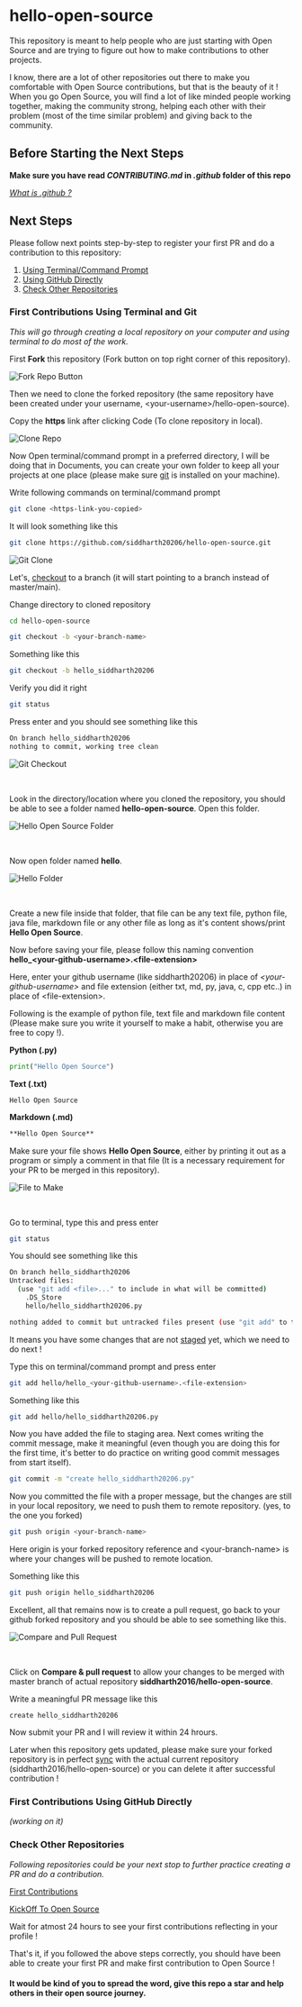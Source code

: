 # hello-open-source

This repository is meant to help people who are just starting with Open Source and are trying to figure out how to make contributions to other projects.

I know, there are a lot of other repositories out there to make you comfortable with Open Source contributions, but that is the beauty of it ! When you go Open Source, you will find a lot of like minded people working together, making the community strong, helping each other with their problem (most of the time similar problem) and giving back to the community.

## Before Starting the Next Steps

**Make sure you have read *CONTRIBUTING.md* in *.github* folder of this repo**

*[What is .github ?](https://stackoverflow.com/questions/60507097/is-there-an-overview-of-what-can-go-into-a-github-dot-github-directory#:~:text=On%20Github%2C%20folder%20.,%2C%20CODE_OF_CONDUCT.md%20etc)* 

## Next Steps

Please follow next points step-by-step to register your first PR and do a contribution to this repository:

1. [Using Terminal/Command Prompt](https://github.com/siddharth2016/hello-open-source#first-contributions-using-terminal-and-git)
2. [Using GitHub Directly](https://github.com/siddharth2016/hello-open-source#first-contributions-using-github-directly)
3. [Check Other Repositories](https://github.com/siddharth2016/hello-open-source#check-other-repositories)


### First Contributions Using Terminal and Git

*This will go through creating a local repository on your computer and using terminal to do most of the work.*

First **Fork** this repository (Fork button on top right corner of this repository).

![Fork Repo Button](images/fork.png)

Then we need to clone the forked repository (the same repository have been created under your username, \<your-username\>/hello-open-source).

Copy the **https** link after clicking Code (To clone repository in local).

![Clone Repo](images/clone_http.png)

Now Open terminal/command prompt in a preferred directory, I will be doing that in Documents, you can create your own folder to keep all your projects at one place (please make sure [git](https://git-scm.com/book/en/v2/Getting-Started-Installing-Git) is installed on your machine).

Write following commands on terminal/command prompt

```bash 
git clone <https-link-you-copied>
```

It will look something like this

```bash
git clone https://github.com/siddharth20206/hello-open-source.git
```

![Git Clone](images/git_clone.png)


Let's, [checkout](https://git-scm.com/docs/git-checkout) to a branch (it will start pointing to a branch instead of master/main).

Change directory to cloned repository

```bash
cd hello-open-source
```

```bash
git checkout -b <your-branch-name>
```

Something like this

```bash
git checkout -b hello_siddharth20206
```

Verify you did it right

```bash
git status
```

Press enter and you should see something like this

```bash
On branch hello_siddharth20206
nothing to commit, working tree clean
```

![Git Checkout](images/git_checkout.png)

<br />

Look in the directory/location where you cloned the repository, you should be able to see a folder named **hello-open-source**. Open this folder.

![Hello Open Source Folder](images/hello-open-source.png)

<br />

Now open folder named **hello**.

![Hello Folder](images/hello.png)

<br />

Create a new file inside that folder, that file can be any text file, python file, java file, markdown file or any other file as long as it's content shows/print **Hello Open Source**.

Now before saving your file, please follow this naming convention **hello_\<your-github-username\>.\<file-extension\>**

Here, enter your github username (like siddharth20206) in place of *\<your-github-username\>* and file extension (either txt, md, py, java, c, cpp etc..) in place of \<file-extension\>.

Following is the example of python file, text file and markdown file content (Please make sure you write it yourself to make a habit, otherwise you are free to copy !).

**Python (.py)**

```python
print("Hello Open Source")
```

**Text (.txt)**
```text
Hello Open Source
```

**Markdown (.md)**
```markdown
**Hello Open Source**
```

Make sure your file shows **Hello Open Source**, either by printing it out as a program or simply a comment in that file (It is a necessary requirement for your PR to be merged in this repository).

![File to Make](images/file.png)

<br />

Go to terminal, type this and press enter

```bash
git status
```

You should see something like this

```bash
On branch hello_siddharth20206
Untracked files:
  (use "git add <file>..." to include in what will be committed)
	.DS_Store
	hello/hello_siddharth20206.py

nothing added to commit but untracked files present (use "git add" to track)
```

It means you have some changes that are not [staged](https://git-scm.com/book/en/v2/Git-Basics-Recording-Changes-to-the-Repository) yet, which we need to do next !

Type this on terminal/command prompt and press enter

```bash
git add hello/hello_<your-github-username>.<file-extension>
```

Something like this

```bash
git add hello/hello_siddharth20206.py
```

Now you have added the file to staging area. Next comes writing the commit message, make it meaningful (even though you are doing this for the first time, it's better to do practice on writing good commit messages from start itself).

```bash
git commit -m "create hello_siddharth20206.py"
```

Now you committed the file with a proper message, but the changes are still in your local repository, we need to push them to remote repository. (yes, to the one you forked)

```bash
git push origin <your-branch-name>
```

Here origin is your forked repository reference and \<your-branch-name\> is where your changes will be pushed to remote location.

Something like this

```bash
git push origin hello_siddharth20206
```

Excellent, all that remains now is to create a pull request, go back to your github forked repository and you should be able to see something like this.

![Compare and Pull Request](images/compare_pr.png)

<br />


Click on **Compare & pull request** to allow your changes to be merged with master branch of actual repository **siddharth2016/hello-open-source**.

Write a meaningful PR message like this

```text
create hello_siddharth20206
```

Now submit your PR and I will review it within 24 hrours.

Later when this repository gets updated, please make sure your forked repository is in perfect [sync](https://github.com/Logic-Xcution/Kickoff-To-Open-Source#additional-details-keeping-your-fork-synced-with-original-repository) with the actual current repository (siddharth2016/hello-open-source) or you can delete it after successful contribution !

### First Contributions Using GitHub Directly

*(working on it)*


### Check Other Repositories

*Following repositories could be your next stop to further practice creating a PR and do a contribution.*

[First Contributions](https://github.com/firstcontributions/first-contributions)

[KickOff To Open Source](https://github.com/Logic-Xcution/Kickoff-To-Open-Source)


Wait for atmost 24 hours to see your first contributions reflecting in your profile !

That's it, if you followed the above steps correctly, you should have been able to create your first PR and make first contribution to Open Source !

#### It would be kind of you to spread the word, give this repo a star and help others in their open source journey.